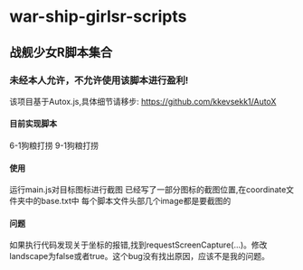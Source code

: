 # war-ship-girlsr-scripts
## 战舰少女R脚本集合
### 未经本人允许，不允许使用该脚本进行盈利!
该项目基于Autox.js,具体细节请移步: https://github.com/kkevsekk1/AutoX
#### 目前实现脚本
6-1狗粮打捞
9-1狗粮打捞
#### 使用
运行main.js对目标图标进行截图
已经写了一部分图标的截图位置,在coordinate文件夹中的base.txt中
每个脚本文件头部几个image都是要截图的

#### 问题
如果执行代码发现关于坐标的报错,找到requestScreenCapture(...)。修改landscape为false或者true。这个bug没有找出原因，应该不是我的问题。
